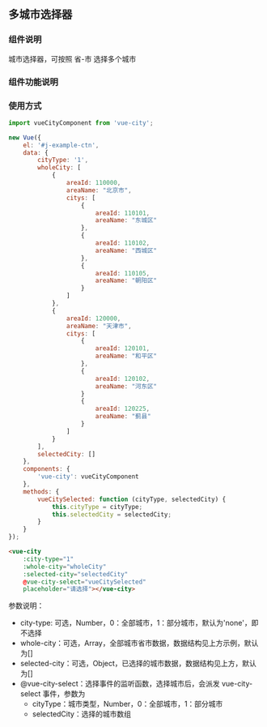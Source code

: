 ## 多城市选择器

### 组件说明
城市选择器，可按照 省-市 选择多个城市

### 组件功能说明

### 使用方式

```js
import vueCityComponent from 'vue-city';

new Vue({
    el: '#j-example-ctn',
    data: {
        cityType: '1',
        wholeCity: [
            {
                areaId: 110000,
                areaName: "北京市",
                citys: [
                    {
                        areaId: 110101,
                        areaName: "东城区"
                    },
                    {
                        areaId: 110102,
                        areaName: "西城区"
                    },
                    {
                        areaId: 110105,
                        areaName: "朝阳区"
                    }
                ]
            },
            {
                areaId: 120000,
                areaName: "天津市",
                citys: [
                    {
                        areaId: 120101,
                        areaName: "和平区"
                    },
                    {
                        areaId: 120102,
                        areaName: "河东区"
                    }
                    {
                        areaId: 120225,
                        areaName: "蓟县"
                    }
                ]
            }
        ],
        selectedCity: []
    },
    components: {
        'vue-city': vueCityComponent
    },
    methods: {
        vueCitySelected: function (cityType, selectedCity) {
            this.cityType = cityType;
            this.selectedCity = selectedCity;
        }
    }
});

```

```html
<vue-city
    :city-type="1"
    :whole-city="wholeCity"
    :selected-city="selectedCity"
    @vue-city-select="vueCitySelected"
    placeholder="请选择"></vue-city>
```
参数说明：
- city-type: 可选，Number，0：全部城市，1：部分城市，默认为'none'，即不选择
- whole-city：可选，Array，全部城市省市数据，数据结构见上方示例，默认为[]
- selected-city：可选，Object，已选择的城市数据，数据结构见上方，默认为[]
- @vue-city-select：选择事件的监听函数，选择城市后，会派发 vue-city-select 事件，参数为
    - cityType：城市类型，Number，0：全部城市，1：部分城市
    - selectedCity：选择的城市数组


